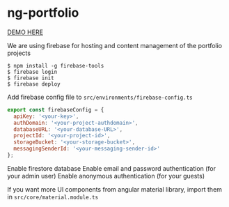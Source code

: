 # ng-portfolio

[DEMO HERE](https://ng-portfolio-dubhacks.firebaseapp.com/)

We are using firebase for hosting and content management of the portfolio projects
```
$ npm install -g firebase-tools
$ firebase login
$ firebase init
$ firebase deploy
```

Add firebase config file to `src/environments/firebase-config.ts`
```javascript
export const firebaseConfig = {
  apiKey: '<your-key>',
  authDomain: '<your-project-authdomain>',
  databaseURL: '<your-database-URL>',
  projectId: '<your-project-id>',
  storageBucket: '<your-storage-bucket>',
  messagingSenderId: '<your-messaging-sender-id>'
};
```

Enable firestore database
Enable email and password authentication (for your admin user)
Enable anonymous authentication (for your guests)

If you want more UI components from angular material library, import them in `src/core/material.module.ts`
